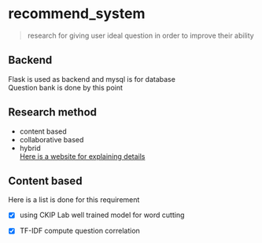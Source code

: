 # recommend_system
> research for giving user ideal question in order to improve their ability
## Backend
Flask is used as backend and mysql is for database  
Question bank is done by this point
## Research method
- content based
- collaborative based
- hybrid  
[Here is a website for explaining details](https://medium.com/@winnie54liu0504/%E6%8E%A8%E8%96%A6%E7%B3%BB%E7%B5%B1%E6%98%AF%E4%BB%80%E9%BA%BC-what-is-recommender-system-445abf82795)
## Content based
Here is a list is done for this requirement
- [x] using CKIP Lab well trained model for word cutting
- [x] TF-IDF compute question correlation

